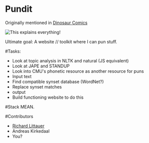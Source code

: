 Pundit
======

Originally mentioned in [Dinosaur Comics](http://www.qwantz.com/index.php?comic=2571)

![This explains everything!](http://www.qwantz.com/comics/comic2-2582.png)

Ultimate goal: A website // toolkit where I can pun stuff.

#Tasks:

* Look at topic analysis in NLTK and natural (JS equivalent)
* Look at JAPE and STANDUP
* Look into CMU's phonetic resource as another resource for puns
* Input text
* Find compatible synset database (WordNet?)
* Replace synset matches
* output
* Build functioning website to do this

#Stack
MEAN.

#Contributors

* [Richard Littauer](https://www.github.com/RichardLitt)
* Andreas Kirkedaal
* You?
